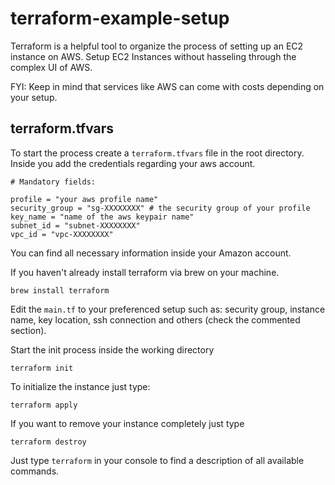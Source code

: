 # terraform-example-setup

Terraform is a helpful tool to organize the process of setting up an EC2 instance on AWS. Setup EC2 Instances without hasseling through the complex UI of AWS. 

FYI: Keep in mind that services like AWS can come with costs depending on your setup.

## terraform.tfvars
To start the process create a ```terraform.tfvars``` file in the root directory. Inside you add the credentials regarding your aws account.

```
# Mandatory fields:

profile = "your aws profile name"
security_group = "sg-XXXXXXXX" # the security group of your profile
key_name = "name of the aws keypair name"
subnet_id = "subnet-XXXXXXXX"
vpc_id = "vpc-XXXXXXXX"
```

You can find all necessary information inside your Amazon account.

If you haven't already install terraform via brew on your machine.

```
brew install terraform
```

Edit the ```main.tf``` to your preferenced setup such as: security group, instance name, key location, ssh connection and others (check the commented section).


Start the init process inside the working directory

```
terraform init
```

To initialize the instance just type:

```
terraform apply
```

If you want to remove your instance completely just type

```
terraform destroy
```

Just type ```terraform``` in your console to find a description of all available commands.